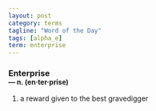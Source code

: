 ```yaml
---
layout: post
category: terms
tagline: "Word of the Day"
tags: [alpha_e]
term: enterprise
---
```


<h3>Enterprise<br/> <small>&mdash; n. (en<span>&middot;</span>ter<span>&middot;</span>prise)</small></h3>
<p><ol><li>a reward given to the best gravedigger</li>
</ol></p>
